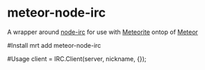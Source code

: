 meteor-node-irc
===============
A wrapper around [node-irc](https://github.com/martynsmith/node-irc) for use with [Meteorite](https://github.com/oortcloud/meteorite) ontop of [Meteor](http://meteor.com)

#Install
mrt add meteor-node-irc

#Usage
client = IRC.Client(server, nickname, {});

